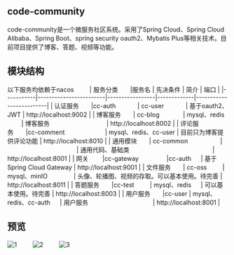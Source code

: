 ## code-community
code-community是一个微服务社区系统。采用了Spring Cloud、Spring Cloud Alibaba、Spring Boot、spring security oauth2、Mybatis Plus等相关技术。目前项目提供了博客、答题、视频等功能。
## 模块结构
以下服务均依赖于nacos
　　
| 服务分类　　|服务名                     |  先决条件          |   简介      |  端口               | 
|-----------|------------------------|-----------------|-------------|-------------------------|
| 认证服务　　|cc-auth        　　　  | cc-user           　　　 |  基于oauth2、JWT   |  http://localhost:9002  | 
| 博客服务　　| cc-blog       　　  　 | mysql、redis      　　 |  博客服务　　　　　　　　　 |  http://localhost:8002  | 
| 评论服务　　|cc-comment    　　　　　　  | mysql、redis、cc-user   | 目前只为博客提供评论功能   |  http://localhost:8010  | 
| 通用模块　　| cc-common    　　　　　|    　　　　　　　　　　　 |   通用代码、基础类  　　　　　　　　　　　　　 |  http://localhost:8001  |
| 网关    　　|cc-gateway   　　　　  |cc-auth                  　 |  基于Spring Cloud Gateway  | http://localhost:9001     |
| 文件服务　　| cc-oss         　　   | mysql、minIO       　　　　| 头像、轮播图、视频的存取。可以基本使用。待完善     |  http://localhost:8011  |
| 答题服务　　|cc-test          　　  | mysql、redis          　 |  可以基本使用。待完善    |  http://localhost:8003  |
| 用户服务　　|cc-user              | mysql、redis、cc-auth    　 |   用户服务  　　　　　　　　　　 |  http://localhost:8001  |

## 预览
 ![1](http://wecgwm.gitee.io/image-bed/cc-1.png)
 　　
 ![2](http://wecgwm.gitee.io/image-bed/cc-2.png)
 　　
 ![3](http://wecgwm.gitee.io/image-bed/cc-3.png)
